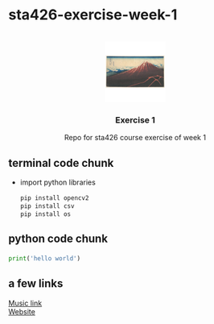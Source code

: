 # sta426-exercise-week-1
<br />
<div align="center">
  <a href="image.jpg">
    <img src="image.jpg" alt="Logo" width="120" height="120">
  </a>
<h3 align="center">Exercise 1</h3>

  <p align="center">
Repo for sta426 course exercise of week 1 </p>
</div>

<!-- GETTING STARTED -->
## terminal code chunk


* import python libraries
  ```terminal
  pip install opencv2
  pip install csv
  pip install os
  ```



## python code chunk 

```python
print('hello world')
```


## a few links
[Music link](https://www.youtube.com/watch?v=ddVv2FPuOk4)
</br>
[Website](https://2021.igem.org/Team:UNILausanne)

